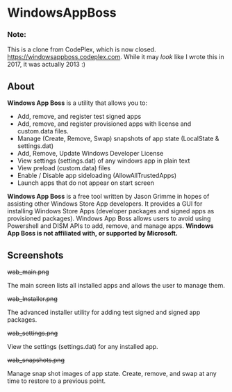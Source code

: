 # WindowsAppBoss

### Note:
This is a clone from CodePlex, which is now closed.  https://windowsappboss.codeplex.com. While it may *look* like I wrote this in 2017, it was actually 2013 :)

## About

**Windows App Boss** is a utility that allows you to:

* Add, remove, and register test signed apps
* Add, remove, and register provisioned apps with license and custom.data files.
* Manage (Create, Remove, Swap) snapshots of app state (LocalState & settings.dat)
* Add, Remove, Update Windows Developer License
* View settings (settings.dat) of any windows app in plain text
* View preload (custom.data) files
* Enable / Disable app sideloading (AllowAllTrustedApps)
* Launch apps that do not appear on start screen

**Windows App Boss** is a free tool written by Jason Grimme in hopes of assisting other Windows Store App developers. It provides a GUI for installing Windows Store Apps (developer packages and signed apps as provisioned packages). Windows App Boss allows users to avoid using Powershell and DISM APIs to add, remove, and manage apps. 
**Windows App Boss is not affiliated with, or supported by Microsoft.**




## Screenshots

~~wab_main.png~~

The main screen lists all installed apps and allows the user to manage them.

~~wab_Installer.png~~

The advanced installer utility for adding test signed and signed app packages.

~~wab_settings.png~~

View the settings (settings.dat) for any installed app.

~~wab_snapshots.png~~

Manage snap shot images of app state. Create, remove, and swap at any time to restore to a previous point.
